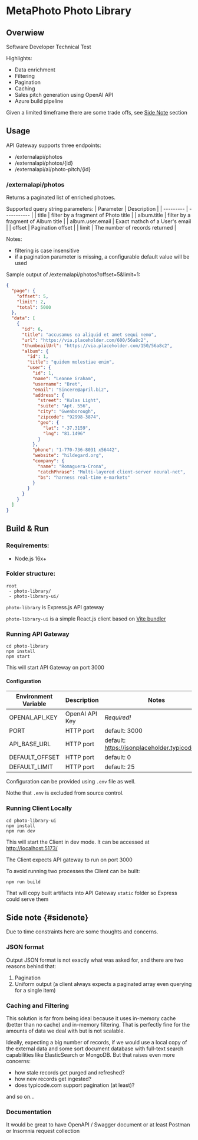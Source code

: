 # MetaPhoto Photo Library

## Overwiew

Software Developer Technical Test

Highlights:

- Data enrichment
- Filtering
- Pagination
- Caching
- Sales pitch generation using OpenAI API
- Azure build pipeline

Given a limited timeframe there are some trade offs, see [Side Note](#sidenote) section

## Usage

API Gateway supports three endpoints:

- /externalapi/photos
- /externalapi/photos/{id}
- /externalapi/ai/photo-pitch/{id}

### /externalapi/photos

Returns a paginated list of enriched photoes.

Supported query string parameters:
| Parameter | Description |
| --------- | ----------- |
| title | filter by a fragment of Photo title |
| album.title | filter by a fragment of Album title |
| album.user.email | Exact mathch of a User's email |
| offset | Pagination offset |
| limit | The number of records returned |

Notes:

- filtering is case insensitive
- if a pagination parameter is missing, a configurable default value will be used

Sample output of /externalapi/photos?offset=5&limit=1:

```json
{
  "page": {
    "offset": 5,
    "limit": 2,
    "total": 5000
  },
  "data": [
    {
      "id": 6,
      "title": "accusamus ea aliquid et amet sequi nemo",
      "url": "https://via.placeholder.com/600/56a8c2",
      "thumbnailUrl": "https://via.placeholder.com/150/56a8c2",
      "album": {
        "id": 1,
        "title": "quidem molestiae enim",
        "user": {
          "id": 1,
          "name": "Leanne Graham",
          "username": "Bret",
          "email": "Sincere@april.biz",
          "address": {
            "street": "Kulas Light",
            "suite": "Apt. 556",
            "city": "Gwenborough",
            "zipcode": "92998-3874",
            "geo": {
              "lat": "-37.3159",
              "lng": "81.1496"
            }
          },
          "phone": "1-770-736-8031 x56442",
          "website": "hildegard.org",
          "company": {
            "name": "Romaguera-Crona",
            "catchPhrase": "Multi-layered client-server neural-net",
            "bs": "harness real-time e-markets"
          }
        }
      }
    }
  ]
}
```

## Build & Run

### Requirements:

- Node.js 16x+

### Folder structure:

```
root
 - photo-library/
 - photo-library-ui/
```

`photo-library` is Express.js API gateway

`photo-library-ui` is a simple React.js client based on [Vite bundler](https://vitejs.dev)

### Running API Gateway

```
cd photo-library
npm install
npm start
```

This will start API Gateway on port 3000

#### Configuration

| Environment Variable | Description    | Notes                                         |
| -------------------- | -------------- | --------------------------------------------- |
| OPENAI_API_KEY       | OpenAI API Key | _Required!_                                   |
| PORT                 | HTTP port      | default: 3000                                 |
| API_BASE_URL         | HTTP port      | default: https://jsonplaceholder.typicode.com |
| DEFAULT_OFFSET       | HTTP port      | default: 0                                    |
| DEFAULT_LIMIT        | HTTP port      | default: 25                                   |

Configuration can be provided using `.env` file as well.

Nothe that `.env` is excluded from source control.

### Running Client Locally

```
cd photo-library-ui
npm install
npm run dev
```

This will start the Client in dev mode. It can be accessed at [http://localhost:5173/](http://localhost:5173/)

The Client expects API gateway to run on port 3000

To avoid running two processes the Client can be built:

```
npm run build
```

That will copy built artifacts into API Gateway `static` folder so Express could serve them

## Side note {#sidenote}

Due to time constraints here are some thoughts and concerns.

### JSON format

Output JSON format is not exactly what was asked for, and there are two reasons behind that:

1. Pagination
2. Uniform output (a client always expects a paginated array even querying for a single item)

### Caching and Filtering

This solution is far from being ideal because it uses in-memory cache (better than no cache) and in-memory filtering. That is perfectly fine for the amounts of data we deal with but is not scalable.

Ideally, expecting a big number of records, if we would use a local copy of the external data and some sort document database with full-text search capabilities like ElasticSearch or MongoDB. But that raises even more concerns:

- how stale records get purged and refreshed?
- how new records get ingested?
- does typicode.com support pagination (at least)?

and so on...

### Documentation

It would be great to have OpenAPI / Swagger document or at least Postman or Insomnia request collection
